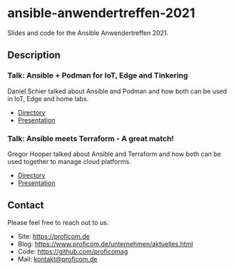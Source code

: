 # ansible-anwendertreffen-2021

Slides and code for the Ansible Anwendertreffen 2021.

## Description

### Talk: Ansible + Podman for IoT, Edge and Tinkering

Daniel Schier talked about Ansible and Podman and how both
can be used in IoT, Edge and home labs.

- [Directory](ansible_podman/)
- [Presentation](ansible_podman/ansible_podman_for_iot_edge_and_tinkering.pdf)

### Talk: Ansible meets Terraform - A great match!

Gregor Hooper talked about Ansible and Terraform and how
both can be used together to manage cloud platforms.

- [Directory](ansible_terraform/)
- [Presentation](ansible_terraform/Ans_Anw_ans_tf_match.pdf)

## Contact

Please feel free to reach out to us.

- Site: <https://proficom.de>
- Blog: <https://www.proficom.de/unternehmen/aktuelles.html>
- Code: <https://github.com/proficomag>
- Mail: [kontakt@proficom.de](mailto:kontakt@proficom.de)
